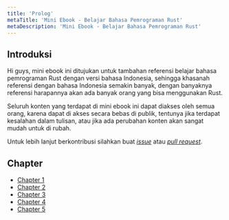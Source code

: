 ```yaml
---
title: 'Prolog'
metaTitle: 'Mini Ebook - Belajar Bahasa Pemrograman Rust'
metaDescription: 'Mini Ebook - Belajar Bahasa Pemrograman Rust'
---
```


## Introduksi

Hi guys, mini ebook ini ditujukan untuk tambahan referensi belajar bahasa pemrograman Rust dengan versi bahasa Indonesia, sehingga khasanah referensi dengan bahasa Indonesia semakin banyak, dengan banyaknya referensi harapannya akan ada banyak orang yang bisa menggunakan Rust.

Seluruh konten yang terdapat di mini ebook ini dapat diakses oleh semua orang, karena dapat di akses secara bebas di publik, tentunya jika terdapat kesalahan dalam tulisan, atau jika ada perubahan konten akan sangat mudah untuk di rubah.

Untuk lebih lanjut berkontribusi silahkan buat [_issue_](https://github.com/evilfactorylabs/belajar-rust/issues) atau [_pull request_](https://github.com/evilfactorylabs/belajar-rust/pulls).

## Chapter
- [Chapter 1](./chapter-1)
- [Chapter 2](./chapter-2)
- [Chapter 3](./chapter-3)
- [Chapter 4](./chapter-4)
- [Chapter 5](./chapter-5)
